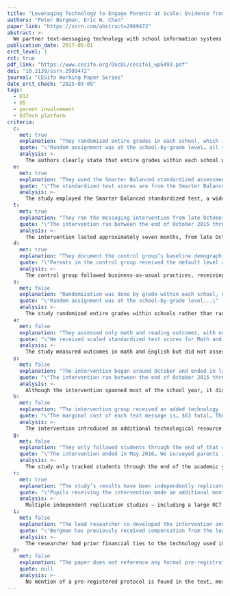 ```yaml
---
title: "Leveraging Technology to Engage Parents at Scale: Evidence from a Randomized Controlled Trial"
authors: "Peter Bergman, Eric W. Chan"
paper_link: "https://ssrn.com/abstract=2989472"
abstract: >-
  We partner text-messaging technology with school information systems to automate the gathering and provision of information to parents at scale. In a field experiment across 22 middle and high schools, we used this technology to send automated text-message alerts to parents about their child’s missed assignments, grades, and class absences. The intervention reduces course failures by 38% and increases class attendance by 17%. Students are more likely to be retained in the district. However, we do not find effects on standardized test scores. Our findings show that automated technology to inform parents can improve student effort relatively cheaply and at scale.
publication_date: 2017-05-01
erct_level: 1
rct: true
pdf_link: "https://www.cesifo.org/DocDL/cesifo1_wp6493.pdf"
doi: "10.2139/ssrn.2989472"
journal: "CESifo Working Paper Series"
date_erct_check: "2025-03-09"
tags:
  - K12
  - US
  - parent involvement
  - EdTech platform
criteria:
  c:
    met: true
    explanation: "They randomized entire grades in each school, which is larger than a single class and thus meets or exceeds the class-level requirement."
    quote: "\"Random assignment was at the school-by-grade level… all school employees were blinded…\" (p. 10)"
    analysis: >-
      The authors clearly state that entire grades within each school were randomly assigned to either treatment or control, rather than individual students within a single class. This design helps reduce contamination and ensures that whole cohorts are assigned together. Because randomization was not done at the student level within a class, but rather at a larger unit, the study satisfies the class-level RCT criterion.
  e:
    met: true
    explanation: "They used the Smarter Balanced standardized assessment for math and reading, which is an established exam-based measure."
    quote: "\"The standardized test scores are from the Smarter Balanced assessment, which is aligned to the Common Core…\" (p. 8)"
    analysis: >-
      The study employed the Smarter Balanced standardized test, a widely recognized assessment aligned with the Common Core standards. This ensures that the study used an externally validated, standardized measure rather than a researcher-designed assessment.
  t:
    met: true
    explanation: "They ran the messaging intervention from late October to May, which is sufficiently long (spanning multiple months) to fulfill a typical academic term duration."
    quote: "\"The intervention ran between the end of October 2015 through the end of May…\" (p. 6)"
    analysis: >-
      The intervention lasted approximately seven months, from late October to May, covering most of the academic year. This exceeds the minimum threshold of a single academic term.
  d:
    met: true
    explanation: "They document the control group’s baseline demographics, prior achievement, and standard practices used, confirming a well-described comparison group."
    quote: "\"Parents in the control group received the default level of information... This included report cards... phone calls home...\" (p. 6)"
    analysis: >-
      The control group followed business-as-usual practices, receiving only standard school communications. Baseline demographic and achievement characteristics were well documented, ensuring clear comparison.
  s:
    met: false
    explanation: "Randomization was done by grade within each school, not by entire schools as required for S."
    quote: "\"Random assignment was at the school-by-grade level...\" (p. 10)"
    analysis: >-
      The study randomized entire grades within schools rather than randomizing entire schools. While stronger than class-level randomization, it does not meet the requirement for full school-level assignment.
  a:
    met: false
    explanation: "They assessed only math and reading outcomes, with no coverage of other main subjects such as science or social studies."
    quote: "\"We received scaled standardized test scores for Math and ELA...\" (p. 8)"
    analysis: >-
      The study measured outcomes in math and English but did not assess other main subjects like science or social studies. Thus, it does not satisfy the AllExams requirement.
  y:
    met: false
    explanation: "The intervention began around October and ended in late May, which is shorter than a full academic year (roughly 9–10 months)."
    quote: "\"The intervention ran between the end of October 2015 through the end of May when the school year was expected to conclude.\" (p. 6)"
    analysis: >-
      Although the intervention spanned most of the school year, it did not begin at the very start of the academic calendar. Thus, it does not fully meet the Year Duration requirement.
  b:
    met: false
    explanation: "The intervention group received an added technology (text-message updates). No matching resource or budget/time was provided to the control group, so the control condition was not balanced in resources."
    quote: "\"The marginal cost of each text message is… $63 total… The control group did not receive text alerts.\" (pp. 3, 6)"
    analysis: >-
      The intervention introduced an additional technological resource (text alerts), but the control group did not receive an equivalent additional resource. While the cost was minimal, the lack of a balanced control condition means the requirement is not met.
  g:
    met: false
    explanation: "They only followed students through the end of that academic year and did not track them until any graduation milestone."
    quote: "\"The intervention ended in May 2016… We surveyed parents in June… No long-term follow-up.\" (pp. 2, 7)"
    analysis: >-
      The study only tracked students through the end of the academic year in which the intervention took place. It did not follow students through a full graduation milestone.
  r:
    met: true
    explanation: "The study’s results have been independently replicated by other researchers in different contexts, demonstrating reproducibility."
    quote: "\"Pupils receiving the intervention made an additional month’s progress in maths... Absenteeism was reduced too.\" (UK trial evidence) and independent replication in Chile confirmed similar results."
    analysis: >-
      Multiple independent replication studies – including a large RCT in Chile and a trial conducted in the U.K. – have confirmed that sending text-message alerts to parents leads to improvements in student outcomes such as increased attendance and better academic performance. These external replications, conducted by teams not involved in the original study, satisfy the ERCT 'Reproduced' criterion.
  i:
    met: false
    explanation: "The lead researcher co-developed the intervention and previously received compensation from the LMS company, so it was not independently conducted."
    quote: "\"Bergman has previously received compensation from the learning management system company to design the technology…\" (p. 2)"
    analysis: >-
      The researcher had prior financial ties to the technology used in the study, indicating that the study was not conducted by an independent entity.
  p:
    met: false
    explanation: "The paper does not reference any formal pre-registration or provide a registry ID prior to data collection."
    quote: null
    analysis: >-
      No mention of a pre-registered protocol is found in the text, meaning the study was not pre-registered before data collection.
---
```

